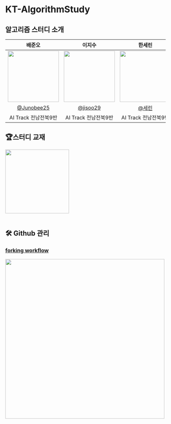 # KT-AlgorithmStudy
## 알고리즘 스터디 소개

| 배준오 | 이지수 | 한세린 | 김성호 | 이길원|                                                                                                     
| :------------------------------------------------------------------------------: | :--------------------------------------------------------------------------------: | :--------------------------------------------------------------------------------: | :--------------------------------------------------------------------------------: | :--------------------------------------------------------------------------------: |
|   <img width="160px" src="https://avatars.githubusercontent.com/u/109403631?v=4" /> | <img width="160px" src="https://user-images.githubusercontent.com/50205887/207570536-f5a82e48-99a1-4399-91d3-75fc5f8f3349.png" /> | <img width="160px" src=""/> |<img width="160px" src="">|<img width="160px" src="https://avatars.githubusercontent.com/u/89768010?v=4">
| [@Junobee25](https://github.com/Junobee25)   |  [@jisoo29](https://github.com/jisoo29)  | [@세린]()  |[@성호]()|[@GilWonLee](https://github.com/ROADwon)
| AI Track 전남전북9반 | AI Track 전남전북9반  | AI Track 전남전북9반  |  AI Track 전남전북9반|  AI Track 전남전북9반 |
<!-- <div align="center"> -->

## 🏆스터디 교재
<img width="200px" src="https://image.aladin.co.kr/product/24788/21/cover500/k342631735_1.jpg">  
<br>
<br>

## 🛠 Github 관리
### [forking workflow](https://velog.io/@hyowon_lee/Git-GitHub%EB%A1%9C-%ED%98%91%EC%97%85%ED%95%98%EA%B8%B0-Forking-Workflow)
<img width="500px" src="https://velog.velcdn.com/images%2Fhyowon_lee%2Fpost%2F6356c523-e11d-45f7-a24e-1321fc077480%2Fimage.png"/>
<!-- </div> -->
